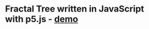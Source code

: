 # Fractal Tree written in JavaScript with p5.js - [demo](https://p5.oliverbryan.com/fractal-tree/index.html)
